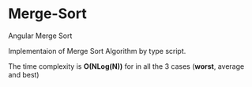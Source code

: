 # Merge-Sort

Angular Merge Sort

Implementaion of Merge Sort Algorithm by type script. 

The time complexity is <b>O(NLog(N))</b> 
for in all the 3 cases (<b>worst</b>, average and best)


